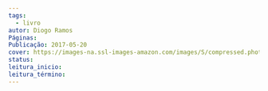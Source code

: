 ```yaml
---
tags:
  - livro
autor: Diogo Ramos
Páginas: 
Publicação: 2017-05-20
cover: https://images-na.ssl-images-amazon.com/images/S/compressed.photo.goodreads.com/books/1495507813i/35209683.jpg
status: 
leitura_inicio: 
leitura_término:
---
```


